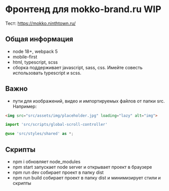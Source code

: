 # Фронтенд для mokko-brand.ru WIP

Тест: https://mokko.ninthtown.ru/

## Общая информация

* node 18+, webpack 5
* mobile-first
* html, typescript, scss
* сборка поддерживает javascript, sass, css. Имейте совесть использовать typescript и scss.

## Важно

* пути для изображений, видео и импортируемых файлов от папки src. Например:

````html
<img src="src/assets/img/placeholder.jpg" loading="lazy" alt="img">
````

````typescript
import 'src/scripts/global-scroll-controller'
````

````scss
@use 'src/styles/shared' as *;
````

## Скрипты

* npm i обновляет node_modules
* npm start запускает node server и открывает проект в браузере
* npm run dev собирает проект в папку dist
* npm run build собирает проект в папку dist и минимизирует стили и скрипты

